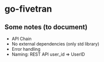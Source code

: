 # go-fivetran

## Some notes (to document)

- API Chain
- No external dependencies (only std library)
- Error handling
- Naming: REST API user_id => UserID
